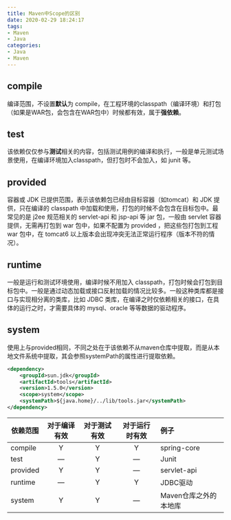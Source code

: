 ```yaml
---
title: Maven中Scope的区别
date: 2020-02-29 18:24:17
tags:
- Maven
- Java
categories:
- Java
- Maven
---
```


## compile

编译范围，不设置**默认**为 compile，在工程环境的classpath（编译环境）和打包（如果是WAR包，会包含在WAR包中）时候都有效，属于**强依赖**。

## test

该依赖仅仅参与**测试**相关的内容，包括测试用例的编译和执行，一般是单元测试场景使用，在编译环境加入classpath，但打包时不会加入，如 junit 等。

<!-- more -->

## provided

容器或 JDK 已提供范围，表示该依赖包已经由目标容器（如tomcat）和 JDK 提供，只在编译的 classpath 中加载和使用，打包的时候不会包含在目标包中。最常见的是 j2ee 规范相关的 servlet-api 和 jsp-api 等 jar 包，一般由 servlet 容器提供，无需再打包到 war 包中，如果不配置为 provided ，把这些包打包到工程 war 包中，在 tomcat6 以上版本会出现冲突无法正常运行程序（版本不符的情况）。

## runtime

一般是运行和测试环境使用，编译时候不用加入 classpath，打包时候会打包到目标包中。一般是通过动态加载或接口反射加载的情况比较多。一般这种类库都是接口与实现相分离的类库，比如 JDBC 类库，在编译之时仅依赖相关的接口，在具体的运行之时，才需要具体的 mysql、oracle 等等数据的驱动程序。

## system

使用上与provided相同，不同之处在于该依赖不从maven仓库中提取，而是从本地文件系统中提取，其会参照systemPath的属性进行提取依赖。

```xml
<dependency>
    <groupId>sun.jdk</groupId>
    <artifactId>tools</artifactId>
    <version>1.5.0</version>
    <scope>system</scope>
    <systemPath>${java.home}/../lib/tools.jar</systemPath>
</dependency>
```



| 依赖范围 | 对于编译有效 | 对于测试有效 | 对于运行时有效 | 例子                  |
| -------- | :----------: | :----------: | :------------: | :-------------------- |
| compile  |      Y       |      Y       |       Y        | spring-core           |
| test     |      —       |      Y       |       —        | Junit                 |
| provided |      Y       |      Y       |       —        | servlet-api           |
| runtime  |      —       |      Y       |       Y        | JDBC驱动              |
| system   |      Y       |      Y       |       —        | Maven仓库之外的本地库 |

